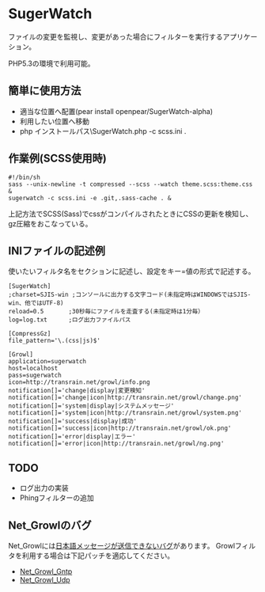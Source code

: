SugerWatch
==========
ファイルの変更を監視し、変更があった場合にフィルターを実行するアプリケーション。

PHP5.3の環境で利用可能。

簡単に使用方法
--------------
* 適当な位置へ配置(pear install openpear/SugerWatch-alpha)
* 利用したい位置へ移動
* php インストールパス\SugerWatch.php -c scss.ini .


作業例(SCSS使用時)
------------------
    #!/bin/sh
    sass --unix-newline -t compressed --scss --watch theme.scss:theme.css &
    sugerwatch -c scss.ini -e .git,.sass-cache . &

上記方法でSCSS(Sass)でcssがコンパイルされたときにCSSの更新を検知し、gz圧縮をおこなっている。

INIファイルの記述例
-------------------
使いたいフィルタ名をセクションに記述し、設定をキー=値の形式で記述する。

    [SugerWatch]
    ;charset=SJIS-win ;コンソールに出力する文字コード(未指定時はWINDOWSではSJIS-win、他ではUTF-8)
    reload=0.5       ;30秒毎にファイルを走査する(未指定時は1分毎）
    log=log.txt      ;ログ出力ファイルパス

    [CompressGz]
    file_pattern='\.(css|js)$'

    [Growl]
    application=sugerwatch
    host=localhost
    pass=sugerwatch
    icon=http://transrain.net/growl/info.png
    notification[]='change|display|変更検知'
    notification[]='change|icon|http://transrain.net/growl/change.png'
    notification[]='system|display|システムメッセージ'
    notification[]='system|icon|http://transrain.net/growl/system.png'
    notification[]='success|display|成功'
    notification[]='success|icon|http://transrain.net/growl/ok.png'
    notification[]='error|display|エラー'
    notification[]='error|icon|http://transrain.net/growl/ng.png'

TODO
----
* ログ出力の実装
* Phingフィルターの追加

Net_Growlのバグ
---------------
Net_Growlには[日本語メッセージが送信できないバグ](http://pear.php.net/bugs/bug.php?id=18589)があります。
Growlフィルタを利用する場合は下記パッチを適応してください。

* [Net_Growl_Gntp](http://pear.php.net/bugs/bug.php?id=18589&edit=12&patch=Gntp.php&revision=latest)
* [Net_Growl_Udp](http://pear.php.net/bugs/bug.php?id=18589&edit=12&patch=Udp.php&revision=latest)
